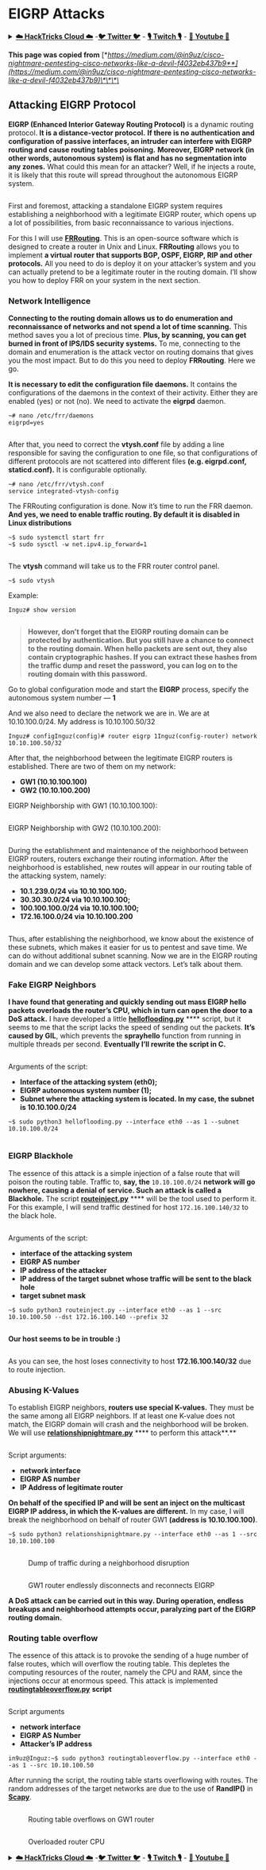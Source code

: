 # EIGRP Attacks

<details>

<summary><a href="https://cloud.hacktricks.xyz/pentesting-cloud/pentesting-cloud-methodology"><strong>☁️ HackTricks Cloud ☁️</strong></a> -<a href="https://twitter.com/hacktricks_live"><strong>🐦 Twitter 🐦</strong></a> - <a href="https://www.twitch.tv/hacktricks_live/schedule"><strong>🎙️ Twitch 🎙️</strong></a> - <a href="https://www.youtube.com/@hacktricks_LIVE"><strong>🎥 Youtube 🎥</strong></a></summary>

* Do you work in a **cybersecurity company**? Do you want to see your **company advertised in HackTricks**? or do you want to have access to the **latest version of the PEASS or download HackTricks in PDF**? Check the [**SUBSCRIPTION PLANS**](https://github.com/sponsors/carlospolop)!
* Discover [**The PEASS Family**](https://opensea.io/collection/the-peass-family), our collection of exclusive [**NFTs**](https://opensea.io/collection/the-peass-family)
* Get the [**official PEASS & HackTricks swag**](https://peass.creator-spring.com)
* **Join the** [**💬**](https://emojipedia.org/speech-balloon/) [**Discord group**](https://discord.gg/hRep4RUj7f) or the [**telegram group**](https://t.me/peass) or **follow** me on **Twitter** [**🐦**](https://github.com/carlospolop/hacktricks/tree/7af18b62b3bdc423e11444677a6a73d4043511e9/\[https:/emojipedia.org/bird/README.md)[**@carlospolopm**](https://twitter.com/hacktricks\_live)**.**
* **Share your hacking tricks by submitting PRs to the** [**hacktricks repo**](https://github.com/carlospolop/hacktricks) **and** [**hacktricks-cloud repo**](https://github.com/carlospolop/hacktricks-cloud).

</details>

**This page was copied from** [**https://medium.com/@in9uz/cisco-nightmare-pentesting-cisco-networks-like-a-devil-f4032eb437b9**](https://medium.com/@in9uz/cisco-nightmare-pentesting-cisco-networks-like-a-devil-f4032eb437b9)\*\*\*\*

## Attacking EIGRP Protocol <a href="#0f82" id="0f82"></a>

**EIGRP (Enhanced Interior Gateway Routing Protocol)** is a dynamic routing protocol. **It is a distance-vector protocol.** **If there is no authentication and configuration of passive interfaces, an intruder can interfere with EIGRP routing and cause routing tables poisoning.** **Moreover, EIGRP network (in other words, autonomous system) is flat and has no segmentation into any zones.** What could this mean for an attacker? Well, if he injects a route, it is likely that this route will spread throughout the autonomous EIGRP system.

<figure><img src="../../.gitbook/assets/image (25) (1).png" alt=""><figcaption></figcaption></figure>

First and foremost, attacking a standalone EIGRP system requires establishing a neighborhood with a legitimate EIGRP router, which opens up a lot of possibilities, from basic reconnaissance to various injections.

For this I will use [**FRRouting**](https://frrouting.org/). This is an open-source software which is designed to create a router in Unix and Linux. **FRRouting** allows you to implement **a virtual router that supports BGP, OSPF, EIGRP, RIP and other protocols.** All you need to do is deploy it on your attacker’s system and you can actually pretend to be a legitimate router in the routing domain. I’ll show you how to deploy FRR on your system in the next section.

### Network Intelligence <a href="#41e6" id="41e6"></a>

**Connecting to the routing domain allows us to do enumeration and reconnaissance of networks and not spend a lot of time scanning.** This method saves you a lot of precious time. **Plus, by scanning, you can get burned in front of IPS/IDS security systems.** To me, connecting to the domain and enumeration is the attack vector on routing domains that gives you the most impact. But to do this you need to deploy **FRRouting**. Here we go.

**It is necessary to edit the configuration file daemons.** It contains the configurations of the daemons in the context of their activity. Either they are enabled (yes) or not (no). We need to activate the **eigrpd** daemon.

```
~# nano /etc/frr/daemons
eigrpd=yes
```

<figure><img src="../../.gitbook/assets/image (15) (1).png" alt=""><figcaption></figcaption></figure>

After that, you need to correct the **vtysh.conf** file by adding a line responsible for saving the configuration to one file, so that configurations of different protocols are not scattered into different files **(e.g. eigrpd.conf, staticd.conf).** It is configurable optionally.

```
~# nano /etc/frr/vtysh.conf
service integrated-vtysh-config
```

The FRRouting configuration is done. Now it’s time to run the FRR daemon. **And yes, we need to enable traffic routing. By default it is disabled in Linux distributions**

```
~$ sudo systemctl start frr
~$ sudo sysctl -w net.ipv4.ip_forward=1
```

<figure><img src="../../.gitbook/assets/image (32).png" alt=""><figcaption></figcaption></figure>

The **vtysh** command will take us to the FRR router control panel.

```
~$ sudo vtysh
```

Example:

```
Inguz# show version
```

<figure><img src="../../.gitbook/assets/image (3) (2) (2).png" alt=""><figcaption></figcaption></figure>

> **However, don’t forget that the EIGRP routing domain can be protected by authentication. But you still have a chance to connect to the routing domain. When hello packets are sent out, they also contain cryptographic hashes. If you can extract these hashes from the traffic dump and reset the password, you can log on to the routing domain with this password.**

Go to global configuration mode and start the **EIGRP** process, specify the autonomous system number — **1**

And we also need to declare the network we are in. We are at 10.10.100.0/24. My address is 10.10.100.50/32

```
Inguz# configInguz(config)# router eigrp 1Inguz(config-router) network 10.10.100.50/32
```

After that, the neighborhood between the legitimate EIGRP routers is established. There are two of them on my network:

* **GW1 (10.10.100.100)**
* **GW2 (10.10.100.200)**

EIGRP Neighborship with GW1 (10.10.100.100):

<figure><img src="../../.gitbook/assets/image (5) (1) (2).png" alt=""><figcaption></figcaption></figure>

EIGRP Neighborship with GW2 (10.10.100.200):

<figure><img src="../../.gitbook/assets/image (30) (1).png" alt=""><figcaption></figcaption></figure>

During the establishment and maintenance of the neighborhood between EIGRP routers, routers exchange their routing information. After the neighborhood is established, new routes will appear in our routing table of the attacking system, namely:

* **10.1.239.0/24 via 10.10.100.100;**
* **30.30.30.0/24 via 10.10.100.100;**
* **100.100.100.0/24 via 10.10.100.100;**
* **172.16.100.0/24 via 10.10.100.200**

<figure><img src="../../.gitbook/assets/image (29) (1) (2).png" alt=""><figcaption></figcaption></figure>

Thus, after establishing the neighborhood, we know about the existence of these subnets, which makes it easier for us to pentest and save time. We can do without additional subnet scanning. Now we are in the EIGRP routing domain and we can develop some attack vectors. Let’s talk about them.

### Fake EIGRP Neighbors <a href="#51ee" id="51ee"></a>

**I have found that generating and quickly sending out mass EIGRP hello packets overloads the router’s CPU, which in turn can open the door to a DoS attack.** I have developed a little [**helloflooding.py**](https://github.com/in9uz/EIGRPWN/blob/main/helloflooding.py) \*\*\*\* script, but it seems to me that the script lacks the speed of sending out the packets. **It’s caused by GIL**, which prevents the **sprayhello** function from running in multiple threads per second. **Eventually I’ll rewrite the script in C.**

<figure><img src="../../.gitbook/assets/image (2) (6) (1).png" alt=""><figcaption></figcaption></figure>

Arguments of the script:

* **Interface of the attacking system (eth0);**
* **EIGRP autonomous system number (1);**
* **Subnet where the attacking system is located. In my case, the subnet is 10.10.100.0/24**

```
~$ sudo python3 helloflooding.py --interface eth0 --as 1 --subnet 10.10.100.0/24
```

<figure><img src="../../.gitbook/assets/image (26) (1).png" alt=""><figcaption></figcaption></figure>

### EIGRP Blackhole <a href="#5c04" id="5c04"></a>

The essence of this attack is a simple injection of a false route that will poison the routing table. Traffic to, **say, the** `10.10.100.0/24` **network will go nowhere, causing a denial of service. Such an attack is called a Blackhole.** The script [**routeinject.py**](https://github.com/in9uz/EIGRPWN/blob/main/routeinject.py) \*\*\*\* will be the tool used to perform it. For this example, I will send traffic destined for host `172.16.100.140/32` to the black hole.

<figure><img src="../../.gitbook/assets/image (16) (1).png" alt=""><figcaption></figcaption></figure>

Arguments of the script:

* **interface of the attacking system**
* **EIGRP AS number**
* **IP address of the attacker**
* **IP address of the target subnet whose traffic will be sent to the black hole**
* **target subnet mask**

```
~$ sudo python3 routeinject.py --interface eth0 --as 1 --src 10.10.100.50 --dst 172.16.100.140 --prefix 32
```

<figure><img src="../../.gitbook/assets/image (20) (1).png" alt=""><figcaption></figcaption></figure>

**Our host seems to be in trouble :)**

<figure><img src="../../.gitbook/assets/image (6) (1) (1).png" alt=""><figcaption></figcaption></figure>

As you can see, the host loses connectivity to host **172.16.100.140/32** due to route injection.

### Abusing K-Values <a href="#25aa" id="25aa"></a>

To establish EIGRP neighbors, **routers use special K-values.** They must be the same among all EIGRP neighbors. If at least one K-value does not match, the EIGRP domain will crash and the neighborhood will be broken. We will use [**relationshipnightmare.py**](https://github.com/in9uz/EIGRPWN/blob/main/relationshipnightmare.py) \*\*\*\* to perform this attack\*\*.\*\*

<figure><img src="../../.gitbook/assets/image (12) (2) (1).png" alt=""><figcaption></figcaption></figure>

Script arguments:

* **network interface**
* **EIGRP AS number**
* **IP Address of legitimate router**

**On behalf of the specified IP and will be sent an inject on the multicast EIGRP IP address, in which the K-values are different.** In my case, I will break the neighborhood on behalf of router GW1 **(address is 10.10.100.100)**.

```
~$ sudo python3 relationshipnightmare.py --interface eth0 --as 1 --src 10.10.100.100
```

<figure><img src="../../.gitbook/assets/image (9) (1) (4).png" alt=""><figcaption><p>Dump of traffic during a neighborhood disruption</p></figcaption></figure>

<figure><img src="../../.gitbook/assets/image (27) (1).png" alt=""><figcaption><p>GW1 router endlessly disconnects and reconnects EIGRP</p></figcaption></figure>

**A DoS attack can be carried out in this way. During operation, endless breakups and neighborhood attempts occur, paralyzing part of the EIGRP routing domain.**

### Routing table overflow <a href="#1d0c" id="1d0c"></a>

The essence of this attack is to provoke the sending of a huge number of false routes, which will overflow the routing table. This depletes the computing resources of the router, namely the CPU and RAM, since the injections occur at enormous speed. This attack is implemented [**routingtableoverflow.py**](https://github.com/in9uz/EIGRPWN/blob/main/routingtableoverflow.py) **script**

<figure><img src="../../.gitbook/assets/image (3) (4).png" alt=""><figcaption></figcaption></figure>

Script arguments

* **network interface**
* **EIGRP AS Number**
* **Attacker’s IP address**

```
in9uz@Inguz:~$ sudo python3 routingtableoverflow.py --interface eth0 --as 1 --src 10.10.100.50
```

After running the script, the routing table starts overflowing with routes. The random addresses of the target networks are due to the use of **RandIP()** in [**Scapy**](https://github.com/secdev/scapy).

<figure><img src="../../.gitbook/assets/image (4) (4).png" alt=""><figcaption><p>Routing table overflows on GW1 router</p></figcaption></figure>

<figure><img src="../../.gitbook/assets/image (21) (1).png" alt=""><figcaption><p>Overloaded router CPU</p></figcaption></figure>

<details>

<summary><a href="https://cloud.hacktricks.xyz/pentesting-cloud/pentesting-cloud-methodology"><strong>☁️ HackTricks Cloud ☁️</strong></a> -<a href="https://twitter.com/hacktricks_live"><strong>🐦 Twitter 🐦</strong></a> - <a href="https://www.twitch.tv/hacktricks_live/schedule"><strong>🎙️ Twitch 🎙️</strong></a> - <a href="https://www.youtube.com/@hacktricks_LIVE"><strong>🎥 Youtube 🎥</strong></a></summary>

* Do you work in a **cybersecurity company**? Do you want to see your **company advertised in HackTricks**? or do you want to have access to the **latest version of the PEASS or download HackTricks in PDF**? Check the [**SUBSCRIPTION PLANS**](https://github.com/sponsors/carlospolop)!
* Discover [**The PEASS Family**](https://opensea.io/collection/the-peass-family), our collection of exclusive [**NFTs**](https://opensea.io/collection/the-peass-family)
* Get the [**official PEASS & HackTricks swag**](https://peass.creator-spring.com)
* **Join the** [**💬**](https://emojipedia.org/speech-balloon/) [**Discord group**](https://discord.gg/hRep4RUj7f) or the [**telegram group**](https://t.me/peass) or **follow** me on **Twitter** [**🐦**](https://github.com/carlospolop/hacktricks/tree/7af18b62b3bdc423e11444677a6a73d4043511e9/\[https:/emojipedia.org/bird/README.md)[**@carlospolopm**](https://twitter.com/hacktricks\_live)**.**
* **Share your hacking tricks by submitting PRs to the** [**hacktricks repo**](https://github.com/carlospolop/hacktricks) **and** [**hacktricks-cloud repo**](https://github.com/carlospolop/hacktricks-cloud).

</details>
